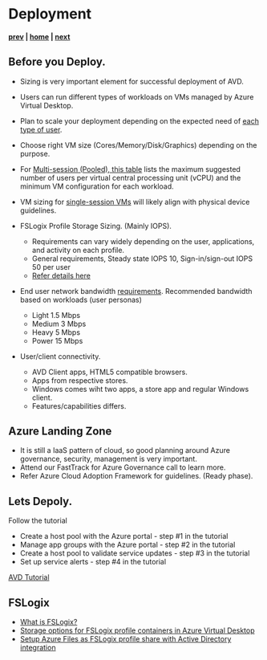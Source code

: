 # Deployment

#### [prev](./deployment-f19.md) | [home](./welcome.md)  | [next](./management.md)

## Before you Deploy.

- Sizing is very important element for successful deployment of AVD.
- Users can run different types of workloads on VMs managed by Azure Virtual Desktop. 
- Plan to scale your deployment depending on the expected need of [each type of user](https://docs.microsoft.com/en-us/windows-server/remote/remote-desktop-services/remote-desktop-workloads).
- Choose right VM size (Cores/Memory/Disk/Graphics) depending on the purpose.
- For [Multi-session (Pooled), this table](https://docs.microsoft.com/en-us/windows-server/remote/remote-desktop-services/virtual-machine-recs?context=/azure/virtual-desktop/context/context#multi-session-recommendations) lists the maximum suggested number of users per virtual central processing unit (vCPU) and the minimum VM configuration for each workload.
- VM sizing for [single-session VMs](https://docs.microsoft.com/en-us/windows-server/remote/remote-desktop-services/virtual-machine-recs?context=/azure/virtual-desktop/context/context#single-session-recommendations) will likely align with physical device guidelines.
 
 - FSLogix Profile Storage Sizing. (Mainly IOPS).
    - Requirements can vary widely depending on the user, applications, and activity on each profile.
    - General requirements, Steady state IOPS	10, Sign-in/sign-out IOPS	50 per user
    - [Refer details here](https://docs.microsoft.com/en-us/azure/architecture/example-scenario/wvd/windows-virtual-desktop-fslogix#performance-requirements)
  - End user network bandwidth [requirements](https://docs.microsoft.com/en-us/windows-server/remote/remote-desktop-services/network-guidance). 
    Recommended bandwidth based on workloads (user personas)
      - Light	1.5 Mbps
      - Medium	3 Mbps
      - Heavy	5 Mbps
      - Power	15 Mbps
- User/client connectivity.
  - AVD Client apps, HTML5 compatible browsers.
  - Apps from respective stores. 
  - Windows comes wiht two apps, a store app and regular Windows client.
  - Features/capabilities differs. 
  
## Azure Landing Zone
-  It is still a IaaS pattern of cloud, so good planning around Azure governance, security, management is very important.
-  Attend our FastTrack for Azure Governance call to learn more.
-  Refer Azure Cloud Adoption Framework for guidelines. (Ready phase).
 
## Lets Depoly.

Follow the tutorial
- Create a host pool with the Azure portal - step #1 in the tutorial
- Manage app groups with the Azure portal - step #2 in the tutorial
- Create a host pool to validate service updates - step #3 in the tutorial
- Set up service alerts - step #4 in the tutorial

[AVD Tutorial](https://docs.microsoft.com/en-us/azure/virtual-desktop/create-host-pools-azure-marketplace)


## FSLogix
- [What is FSLogix?](https://docs.microsoft.com/en-us/fslogix/overview)
- [Storage options for FSLogix profile containers in Azure Virtual Desktop](https://docs.microsoft.com/en-us/azure/virtual-desktop/fslogix-containers-azure-files)
- [Setup Azure Files as FSLogix profile share with Active Directory integration](https://docs.microsoft.com/en-us/azure/virtual-desktop/create-file-share)
    
